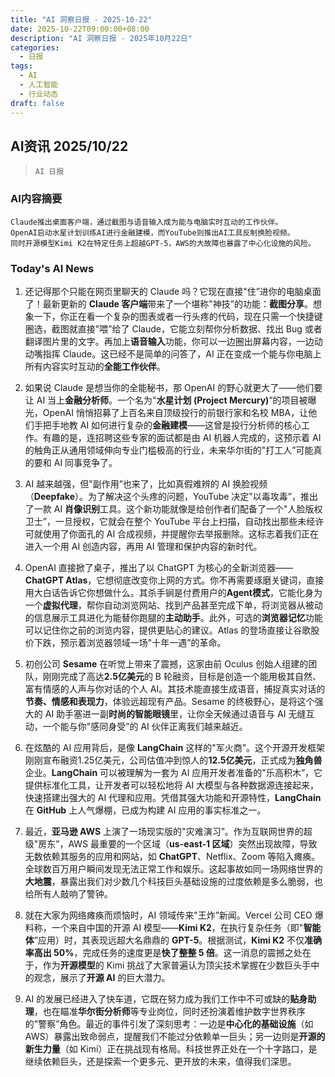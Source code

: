```yaml
---
title: "AI 洞察日报 - 2025-10-22"
date: 2025-10-22T09:00:00+08:00
description: "AI 洞察日报 - 2025年10月22日"
categories:
  - 日报
tags:
  - AI
  - 人工智能
  - 行业动态
draft: false
---
```


## AI资讯 2025/10/22

>  `AI 日报` 



### **AI内容摘要**

```
Claude推出桌面客户端，通过截图与语音输入成为能与电脑实时互动的工作伙伴。
OpenAI启动水星计划训练AI进行金融建模，而YouTube则推出AI工具反制换脸视频。
同时开源模型Kimi K2在特定任务上超越GPT-5，AWS的大故障也暴露了中心化设施的风险。
```



### **Today's AI News**

1.  还记得那个只能在网页里聊天的 Claude 吗？它现在直接"住”进你的电脑桌面了！最新更新的 **Claude 客户端**带来了一个堪称"神技”的功能：**截图分享**。想象一下，你正在看一个复杂的图表或者一行头疼的代码，现在只需一个快捷键圈选，截图就直接"喂”给了 Claude，它能立刻帮你分析数据、找出 Bug 或者翻译图片里的文字。再加上**语音输入**功能，你可以一边圈出屏幕内容，一边动动嘴指挥 Claude。这已经不是简单的问答了，AI 正在变成一个能与你电脑上所有内容实时互动的**全能工作伙伴**。

2.  如果说 Claude 是想当你的全能秘书，那 OpenAI 的野心就更大了——他们要让 AI 当上**金融分析师**。一个名为"**水星计划 (Project Mercury)**”的项目被曝光，OpenAI 悄悄招募了上百名来自顶级投行的前银行家和名校 MBA，让他们手把手地教 AI 如何进行复杂的**金融建模**——这曾是投行分析师的核心工作。有趣的是，连招聘这些专家的面试都是由 AI 机器人完成的，这预示着 AI 的触角正从通用领域伸向专业门槛极高的行业，未来华尔街的"打工人”可能真的要和 AI 同事竞争了。

3.  AI 越来越强，但"副作用”也来了，比如真假难辨的 AI 换脸视频（**Deepfake**）。为了解决这个头疼的问题，YouTube 决定"以毒攻毒”，推出了一款 AI **肖像识别**工具。这个新功能就像是给创作者们配备了一个"人脸版权卫士”，一旦授权，它就会在整个 YouTube 平台上扫描，自动找出那些未经许可就使用了你面孔的 AI 合成视频，并提醒你去举报删除。这标志着我们正在进入一个用 AI 创造内容，再用 AI 管理和保护内容的新时代。

4.  OpenAI 直接掀了桌子，推出了以 ChatGPT 为核心的全新浏览器——**ChatGPT Atlas**，它想彻底改变你上网的方式。你不再需要琢磨关键词，直接用大白话告诉它你想做什么。其杀手锏是付费用户的**Agent模式**，它能化身为一个**虚拟代理**，帮你自动浏览网站、找到产品甚至完成下单，将浏览器从被动的信息展示工具进化为能替你跑腿的**主动助手**。此外，可选的**浏览器记忆**功能可以记住你之前的浏览内容，提供更贴心的建议。Atlas 的登场直接让谷歌股价下跌，预示着浏览器领域一场"十年一遇”的革命。

5.  初创公司 **Sesame** 在听觉上带来了震撼，这家由前 Oculus 创始人组建的团队，刚刚完成了高达**2.5亿美元**的 B 轮融资，目标是创造一个能用极其自然、富有情感的人声与你对话的个人 AI。其技术能直接生成语音，捕捉真实对话的**节奏、情感和表现力**，体验远超现有产品。Sesame 的终极野心，是将这个强大的 AI 助手塞进一副**时尚的智能眼镜**里，让你全天候通过语音与 AI 无缝互动，一个能与你"感同身受”的 AI 伙伴正离我们越来越近。

6.  在炫酷的 AI 应用背后，是像 **LangChain** 这样的"军火商”。这个开源开发框架刚刚宣布融资1.25亿美元，公司估值冲到惊人的**12.5亿美元**，正式成为**独角兽**企业。**LangChain** 可以被理解为一套为 AI 应用开发者准备的"乐高积木”，它提供标准化工具，让开发者可以轻松地将 AI 大模型与各种数据源连接起来，快速搭建出强大的 AI 代理和应用。凭借其强大功能和开源特性，**LangChain** 在 **GitHub** 上人气爆棚，已成为构建 AI 应用的事实标准之一。

7.  最近，**亚马逊 AWS** 上演了一场现实版的"灾难演习”。作为互联网世界的超级"房东”，AWS 最重要的一个区域（**us-east-1 区域**）突然出现故障，导致无数依赖其服务的应用和网站，如 **ChatGPT**、Netflix、Zoom 等陷入瘫痪。全球数百万用户瞬间发现无法正常工作和娱乐。这起事故如同一场网络世界的**大地震**，暴露出我们对少数几个科技巨头基础设施的过度依赖是多么脆弱，也给所有人敲响了警钟。

8.  就在大家为网络瘫痪而烦恼时，AI 领域传来"王炸”新闻。Vercel 公司 CEO 爆料称，一个来自中国的开源 AI 模型——**Kimi K2**，在执行复杂任务（即"**智能体**”应用）时，其表现远超大名鼎鼎的 **GPT-5**。根据测试，**Kimi K2** 不仅**准确率高出 50%**，完成任务的速度更是**快了整整 5 倍**。这一消息的震撼之处在于，作为**开源模型**的 Kimi 挑战了大家普遍认为顶尖技术掌握在少数巨头手中的观念，展示了**开源 AI** 的巨大潜力。

9.  AI 的发展已经进入了快车道，它既在努力成为我们工作中不可或缺的**贴身助理**，也在瞄准**华尔街分析师**等专业岗位，同时还扮演着维护数字世界秩序的"警察”角色。最近的事件引发了深刻思考：一边是**中心化的基础设施**（如 AWS）暴露出致命弱点，提醒我们不能过分依赖单一巨头；另一边则是**开源的新生力量**（如 Kimi）正在挑战现有格局。科技世界正处在一个十字路口，是继续依赖巨头，还是探索一个更多元、更开放的未来，值得我们深思。